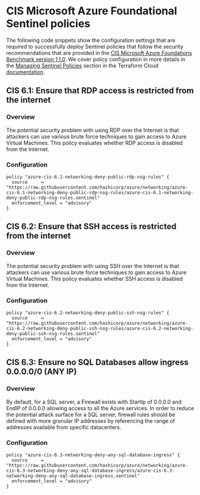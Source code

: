 #  CIS Microsoft Azure Foundational Sentinel policies

The following code snippets show the configuration settings that are required to successfully deploy Sentinel policies that follow the security recommendations that are provided in the [CIS Microsoft Azure Foundations Benchmark version 1.1.0](https://www.cisecurity.org/benchmark/azure/). We cover policy configuration in more details in the [Managing Sentinel Policies](https://www.terraform.io/docs/cloud/sentinel/manage-policies.html) section in the Terraform Cloud [documentation](https://www.terraform.io/docs/cloud/index.html).

## CIS 6.1: Ensure that RDP access is restricted from the internet

### Overview
The potential security problem with using RDP over the Internet is that attackers can use various brute force techniques to gain access to Azure Virtual Machines. This policy evaluates whether RDP access is disabled from the Internet.

### Configuration

```hcl
policy "azure-cis-6.1-networking-deny-public-rdp-nsg-rules" {
  source     = "https://raw.githubusercontent.com/hashicorp/azure/networking/azure-cis-6.1-networking-deny-public-rdp-nsg-rules/azure-cis-6.1-networking-deny-public-rdp-nsg-rules.sentinel"
  enforcement_level = "advisory"
}
```

## CIS 6.2: Ensure that SSH access is restricted from the internet

### Overview
The potential security problem with using SSH over the Internet is that attackers can use various brute force techniques to gain access to Azure Virtual Machines. This policy evaluates whether SSH access is disabled from the Internet.

### Configuration

```hcl
policy "azure-cis-6.2-networking-deny-public-ssh-nsg-rules" {
  source     = "https://raw.githubusercontent.com/hashicorp/azure/networking/azure-cis-6.2-networking-deny-public-ssh-nsg-rules/azure-cis-6.2-networking-deny-public-ssh-nsg-rules.sentinel"
  enforcement_level = "advisory"
}
```

## CIS 6.3: Ensure no SQL Databases allow ingress 0.0.0.0/0 (ANY IP)

### Overview
By default, for a SQL server, a Firewall exists with StartIp of 0.0.0.0 and EndIP of 0.0.0.0 allowing access to all the Azure services. In order to reduce the potential attack surface for a SQL server, firewall rules should be defined with more granular IP addresses by referencing the range of addresses available from specific datacenters.

### Configuration

```hcl
policy "azure-cis-6.3-networking-deny-any-sql-database-ingress" {
  source     = "https://raw.githubusercontent.com/hashicorp/azure/networking/azure-cis-6.3-networking-deny-any-sql-database-ingress/azure-cis-6.3-networking-deny-any-sql-database-ingress.sentinel"
  enforcement_level = "advisory"
}
```
